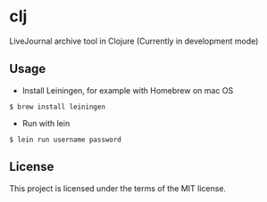 # clj

LiveJournal archive tool in Clojure 
(Currently in development mode)

## Usage


 * Install Leiningen, for example with Homebrew on mac OS
 ```
 $ brew install leiningen
 ```
 * Run with lein 
 ```
 $ lein run username password
 ```


## License

This project is licensed under the terms of the MIT license.
